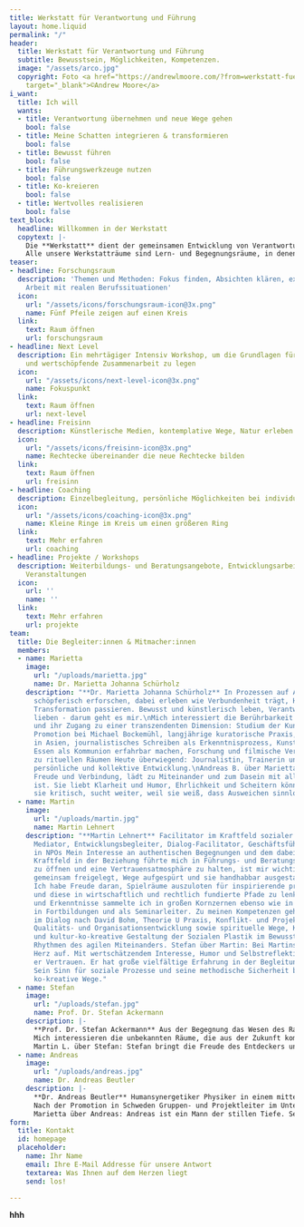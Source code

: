 ```yaml
---
title: Werkstatt für Verantwortung und Führung
layout: home.liquid
permalink: "/"
header:
  title: Werkstatt für Verantwortung und Führung
  subtitle: Bewusstsein, Möglichkeiten, Kompetenzen.
  image: "/assets/arco.jpg"
  copyright: Foto <a href="https://andrewlmoore.com/?from=werkstatt-fuer-verantwortung-und-fuehrung.de"
    target="_blank">©Andrew Moore</a>
i_want:
  title: Ich will
  wants:
  - title: Verantwortung übernehmen und neue Wege gehen
    bool: false
  - title: Meine Schatten integrieren & transformieren
    bool: false
  - title: Bewusst führen
    bool: false
  - title: Führungswerkzeuge nutzen
    bool: false
  - title: Ko-kreieren
    bool: false
  - title: Wertvolles realisieren
    bool: false
text_block:
  headline: Willkommen in der Werkstatt
  copytext: |-
    Die **Werkstatt** dient der gemeinsamen Entwicklung von Verantwortung und Führung auf der individuellen wie der beruflichen Ebene. Das wollen wir miteinander praktisch erforschen und lernen: Wie will ich Verantwortung übernehmen und tragen? Wie praktiziere ich Führung  (d. h. Selbst-, Team- und Organisationsführung)?
    Alle unsere Werkstatträume sind Lern- und Begegnungsräume, in denen aus dem konkreten »Material« einer Situation schöpferisch neue Möglichkeiten entwickelt werden. So erproben wir von Anfang an Lernen im Team, erleben uns im Spiegel anderer, erkunden kokreative Prozesse und gewinnen spielerisch Einsichten durch konkrete Beispiele.
teaser:
- headline: Forschungsraum
  description: 'Themen und Methoden: Fokus finden, Absichten klären, experimentelle
    Arbeit mit realen Berufssituationen'
  icon:
    url: "/assets/icons/forschungsraum-icon@3x.png"
    name: Fünf Pfeile zeigen auf einen Kreis
  link:
    text: Raum öffnen
    url: forschungsraum
- headline: Next Level
  description: Ein mehrtägiger Intensiv Workshop, um die Grundlagen für eine verantwortliche
    und wertschöpfende Zusammenarbeit zu legen
  icon:
    url: "/assets/icons/next-level-icon@3x.png"
    name: Fokuspunkt
  link:
    text: Raum öffnen
    url: next-level
- headline: Freisinn
  description: Künstlerische Medien, kontemplative Wege, Natur erleben
  icon:
    url: "/assets/icons/freisinn-icon@3x.png"
    name: Rechtecke übereinander die neue Rechtecke bilden
  link:
    text: Raum öffnen
    url: freisinn
- headline: Coaching
  description: Einzelbegleitung, persönliche Möglichkeiten bei individuellen Herausforderungen
  icon:
    url: "/assets/icons/coaching-icon@3x.png"
    name: Kleine Ringe im Kreis um einen größeren Ring
  link:
    text: Mehr erfahren
    url: coaching
- headline: Projekte / Workshops
  description: Weiterbildungs- und Beratungsangebote, Entwicklungsarbeit vor Ort,
    Veranstaltungen
  icon:
    url: ''
    name: ''
  link:
    text: Mehr erfahren
    url: projekte
team:
  title: Die Begleiter:innen & Mitmacher:innen
  members:
  - name: Marietta
    image:
      url: "/uploads/marietta.jpg"
      name: Dr. Marietta Johanna Schürholz
    description: "**Dr. Marietta Johanna Schürholz** In Prozessen auf Antworten kommen,
      schöpferisch erforschen, dabei erleben wie Verbundenheit trägt, Heilung und
      Transformation passieren. Bewusst und künstlerisch leben, Verantwortung nehmen,
      lieben - darum geht es mir.\nMich interessiert die Berührbarkeit von Menschen
      und ihr Zugang zu einer transzendenten Dimension: Studium der Kunstgeschichte,
      Promotion bei Michael Bockemühl, langjährige kuratorische Praxis, Pilgerreisen
      in Asien, journalistisches Schreiben als Erkenntnisprozess, Kunstprojekte, die
      Essen als Kommunion erfahrbar machen, Forschung und filmische Veröffentlichung
      zu rituellen Räumen Heute überwiegend: Journalistin, Trainerin und Coach für
      persönliche und kollektive Entwicklung.\nAndreas B. über Marietta Marietta ist
      Freude und Verbindung, lädt zu Miteinander und zum Dasein mit allem ein, was
      ist. Sie liebt Klarheit und Humor, Ehrlichkeit und Scheitern können. Dabei hinterfragt
      sie kritisch, sucht weiter, weil sie weiß, dass Ausweichen sinnlos ist. "
  - name: Martin
    image:
      url: "/uploads/martin.jpg"
      name: Martin Lehnert
    description: "**Martin Lehnert** Facilitator im Kraftfeld sozialer Plastik Rechtsanwalt,
      Mediator, Entwicklungsbegleiter, Dialog-Facilitator, Geschäftsführer und Vorstand
      in NPOs Mein Interesse an authentischen Begegnungen und dem dabei wirksamen
      Kraftfeld in der Beziehung führte mich in Führungs- und Beratungsaufgaben. Räume
      zu öffnen und eine Vertrauensatmosphäre zu halten, ist mir wichtig, damit Zukunfts-Perspektiven
      gemeinsam freigelegt, Wege aufgespürt und sie handhabbar ausgestaltet werden.
      Ich habe Freude daran, Spielräume auszuloten für inspirierende praktische Schritte
      und diese in wirtschaftlich und rechtlich fundierte Pfade zu lenken. Erfahrungen
      und Erkenntnisse sammelte ich in großen Kornzernen ebenso wie in kleinen Initiativen,
      in Fortbildungen und als Seminarleiter. Zu meinen Kompetenzen gehören Facilitator
      im Dialog nach David Bohm, Theorie U Praxis, Konflikt- und Projektmanagementtechniken,
      Qualitäts- und Organisationsentwicklung sowie spirituelle Wege, Karmaarbeit
      und kultur-ko-kreative Gestaltung der Sozialen Plastik im Bewusstsein für die
      Rhythmen des agilen Miteinanders. Stefan über Martin: Bei Martins geht mir das
      Herz auf. Mit wertschätzendem Interesse, Humor und Selbstreflektion schafft
      er Vertrauen. Er hat große vielfältige Erfahrung in der Begleitung von Organisationen.
      Sein Sinn für soziale Prozesse und seine methodische Sicherheit bahnen produktive
      ko-kreative Wege."
  - name: Stefan
    image:
      url: "/uploads/stefan.jpg"
      name: Prof. Dr. Stefan Ackermann
    description: |-
      **Prof. Dr. Stefan Ackermann** Aus der Begegnung das Wesen des Raumes erspüren und erlebbar werden lassen; die Spielwelten der Systeme erforschen und gestalten, damit sie Verantwortung generieren und komplexitätsangemessen Menschen einladen, inspirieren und ermutigen, das System selbst mit zu transformieren.
      Mich interessieren die unbekannten Räume, die aus der Zukunft kommen und die Initiationsmarker, die uns unser Leben geschenkt haben. Seit meiner Promotion über organisches Denken interessieren mich offene, lebendige und künstlerische Prozesse. Die Frage der Anerkennung und der Zugehörigkeit in Freiheit insbesondere im Prüf(ungs)Wesen bewegen mich in Projekten der Qualitätssicherung und Entwicklung, Organisationsgestaltung, Zertifizierung, bewusstem Fühlen und (Selbst-)Führung.
      Martin L. über Stefan: Stefan bringt die Freude des Entdeckers und Philosophen in die Werkstatt. Komplexe  Situationen geht er lösungsorientiert an, bringt Wärme und helle Prinzipien in den Raum, die Mut machen neue Wege zu gehen.
  - name: Andreas
    image:
      url: "/uploads/andreas.jpg"
      name: Dr. Andreas Beutler
    description: |-
      **Dr. Andreas Beutler** Humansynergetiker Physiker in einem mittelständischen Unternehmen Trainer für Gefühlsarbeit und Possibility-Management Neue ungewöhnliche Wege zu gehen und Herausforderungen, für die es keine Standardlösungen gibt, ziehen mich besonders an. Dem Kontakt mit anderen und auch mit mir selbst gilt meiner besonderen Aufmerksamkeit. Ich fühle mich beschenkt, wenn Menschen sich wirklich begegnen.
      Nach der Promotion in Schweden Gruppen- und Projektleiter im Unternehmenskontext. Weltweites Netzwerken und Betreuung von Projekten in verschiedenen kulturellen Hintergründen. Changemanagement, Leitung von Workshops und Mitarbeiterentwicklung. In den letzten Jahren kamen hinzu die Betreuung von Gruppenseminaren wie Possibility-Management-Teams, Gefühlsseminare und Wutworkshops, Einzel- und Paarcoaching.
      Marietta über Andreas: Andreas ist ein Mann der stillen Tiefe. Seine sanfte Behutsamkeit gepaart mit klarer Unbestechlichkeit machen ihn zu einem kostbaren Wegbegleiter zu Selbstverantwortung und Selbstwahrnehmung. Seiner Genauigkeit gewürzt mit einer Prise feinem Humor ist es zu verdanken, dass sich „Schattenabsichten“ in Schätze verwandeln können.
form:
  title: Kontakt
  id: homepage
  placeholder:
    name: Ihr Name
    email: Ihre E-Mail Addresse für unsere Antwort
    textarea: Was Ihnen auf dem Herzen liegt
    send: los!

---
```

**hhh**